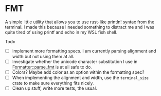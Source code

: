 # FMT

A simple little utility that allows you to use rust-like println! syntax from the terminal. I made this because I needed something to distract me and I was quite tired of using printf and echo in my WSL fish shell.

Todo
- [ ] Implement more formatting specs. I am currently parsing alignment and width but not using them at all.
- [ ] Investigate whether the unicode character substitution I use in [Formatter::parse_fmt](./src/fmt/mod.rs:89) is at all safe to do.
- [ ] Colors? Maybe add color as an option within the formatting spec?
- [ ] When implementing the alignment and width, use the `terminal_size` crate to make sure everything fits nicely.
- [ ] Clean up stuff, write more tests, the usual.